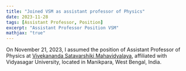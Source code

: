 ```yaml
---
title: "Joined VSM as assistant professor of Physics"
date: 2023-11-28
tags: [Assistant Professor, Position]
excerpt: "Assistant Professor Position VSM"
mathjax: "true"
---
```

On November 21, 2023, I assumed the position of Assistant Professor of Physics
at [Vivekananda Satavarshiki Mahavidyalaya](https://www.vsm.org.in/),
affiliated with Vidyasagar University, located in Manikpara, West Bengal,
India.
